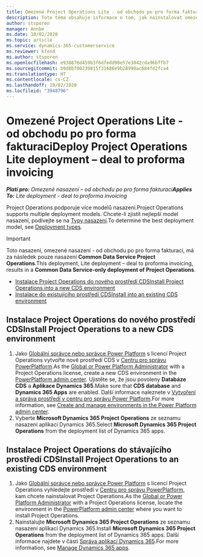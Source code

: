 ```yaml
---
title: Omezené Project Operations Lite - od obchodu po pro forma fakturaci
description: Toto téma obsahuje informace o tom, jak nainstalovat omezené nasazení Project Operations - od obchodu po pro forma fakturaci.
author: stsporen
manager: Annbe
ms.date: 10/02/2020
ms.topic: article
ms.service: dynamics-365-customerservice
ms.reviewer: kfend
ms.author: stsporen
ms.openlocfilehash: e938876d459b3f6dfedd90e57e3042cda96bffb7
ms.sourcegitcommit: b9d8bf00239815f31686e9b28998ac684fd2fca4
ms.translationtype: HT
ms.contentlocale: cs-CZ
ms.lasthandoff: 10/02/2020
ms.locfileid: "3948796"
---
```

# <a name="deploy-project-operations-lite-deployment--deal-to-proforma-invoicing"></a><span data-ttu-id="6d0ce-103">Omezené Project Operations Lite - od obchodu po pro forma fakturaci</span><span class="sxs-lookup"><span data-stu-id="6d0ce-103">Deploy Project Operations Lite deployment – deal to proforma invoicing</span></span>

<span data-ttu-id="6d0ce-104">_**Platí pro:** Omezené nasazení – od obchodu po pro forma fakturaci_</span><span class="sxs-lookup"><span data-stu-id="6d0ce-104">_**Applies To:** Lite deployment - deal to proforma invoicing_</span></span>

<span data-ttu-id="6d0ce-105">Project Operations podporuje více modelů nasazení.</span><span class="sxs-lookup"><span data-stu-id="6d0ce-105">Project Operations supports multiple deployment models.</span></span> <span data-ttu-id="6d0ce-106">Chcete-li zjistit nejlepší model nasazení, podívejte se na [Typy nasazení](determine-deployment-type.md).</span><span class="sxs-lookup"><span data-stu-id="6d0ce-106">To determine the best deployment model, see [Deployment types](determine-deployment-type.md).</span></span>


> [!IMPORTANT]
> <span data-ttu-id="6d0ce-107">Toto nasazení, omezené nasazení - od obchodu po pro forma fakturaci, má za následek pouze nasazení **Common Data Service Project Operations**.</span><span class="sxs-lookup"><span data-stu-id="6d0ce-107">This deployment, Lite deployment – deal to proforma invoicing, results in a **Common Data Service-only deployment of Project Operations**.</span></span>

- [<span data-ttu-id="6d0ce-108">Instalace Project Operations do nového prostředí CDS</span><span class="sxs-lookup"><span data-stu-id="6d0ce-108">Install Project Operations into a new CDS environment</span></span>](#new)
- [<span data-ttu-id="6d0ce-109">Instalace do existujícího prostředí CDS</span><span class="sxs-lookup"><span data-stu-id="6d0ce-109">Install into an existing CDS environment</span></span>](#existing)



## <a name="install-project-operations-to-a-new-cds-environment"></a><a name="new"></a><span data-ttu-id="6d0ce-110">Instalace Project Operations do nového prostředí CDS</span><span class="sxs-lookup"><span data-stu-id="6d0ce-110">Install Project Operations to a new CDS environment</span></span>

1. <span data-ttu-id="6d0ce-111">Jako [Globální správce nebo správce Power Platform](https://docs.microsoft.com/power-platform/admin/global-service-administrators-can-administer-without-license) s licencí Project Operations vytvořte nové prostředí CDS v [Centru pro správu PowerPlatform](https://admin.powerplatform.com).</span><span class="sxs-lookup"><span data-stu-id="6d0ce-111">As the [Global or Power Platform Administrator](https://docs.microsoft.com/power-platform/admin/global-service-administrators-can-administer-without-license) with a Project Operations license, create a new CDS environment in the [PowerPlatform admin center](https://admin.powerplatform.com).</span></span> <span data-ttu-id="6d0ce-112">Ujistěte se, že jsou povoleny **Databáze CDS** a **Aplikace Dynamics 365**.</span><span class="sxs-lookup"><span data-stu-id="6d0ce-112">Make sure that **CDS database** and **Dynamics 365 Apps** are enabled.</span></span> <span data-ttu-id="6d0ce-113">Další informace naleznete v [Vytvoření a správa prostředí v centru pro správu Power Platform](https://docs.microsoft.com/power-platform/admin/create-environment#create-an-environment-in-the-power-platform-admin-center).</span><span class="sxs-lookup"><span data-stu-id="6d0ce-113">For more information, see [Create and manage environments in the Power Platform admin center](https://docs.microsoft.com/power-platform/admin/create-environment#create-an-environment-in-the-power-platform-admin-center).</span></span>
2. <span data-ttu-id="6d0ce-114">Vyberte **Microsoft Dynamics 365 Project Operations** ze seznamu nasazení aplikací Dynamics 365.</span><span class="sxs-lookup"><span data-stu-id="6d0ce-114">Select **Microsoft Dynamics 365 Project Operations** from the deployment list of Dynamics 365 apps.</span></span>


## <a name="install-project-operations-to-an-existing-cds-environment"></a><a name="existing"></a><span data-ttu-id="6d0ce-115">Instalace Project Operations do stávajícího prostředí CDS</span><span class="sxs-lookup"><span data-stu-id="6d0ce-115">Install Project Operations to an existing CDS environment</span></span>

1. <span data-ttu-id="6d0ce-116">Jako [Globální správce nebo správce Power Platform](https://docs.microsoft.com/power-platform/admin/global-service-administrators-can-administer-without-license) s licencí Project Operations vyhledejte prostředí v [Centru pro správu PowerPlatform](https://admin.powerplatform.com), kam chcete nainstalovat Project Operations.</span><span class="sxs-lookup"><span data-stu-id="6d0ce-116">As the [Global or Power Platform Administrator](https://docs.microsoft.com/power-platform/admin/global-service-administrators-can-administer-without-license) with a Project Operations license, locate the environment in the [PowerPlatform admin center](https://admin.powerplatform.com) where you want to install Project Operations.</span></span>
2. <span data-ttu-id="6d0ce-117">Nainstalujte **Microsoft Dynamics 365 Project Operations** ze seznamu nasazení aplikací Dynamics 365.</span><span class="sxs-lookup"><span data-stu-id="6d0ce-117">Install **Microsoft Dynamics 365 Project Operations** from the deployment list of Dynamics 365 apps.</span></span> <span data-ttu-id="6d0ce-118">Další informace najdete v části [Správa aplikací Dynamics 365](https://docs.microsoft.com/power-platform/admin/manage-apps).</span><span class="sxs-lookup"><span data-stu-id="6d0ce-118">For more information, see [Manage Dynamics 365 apps](https://docs.microsoft.com/power-platform/admin/manage-apps).</span></span>


